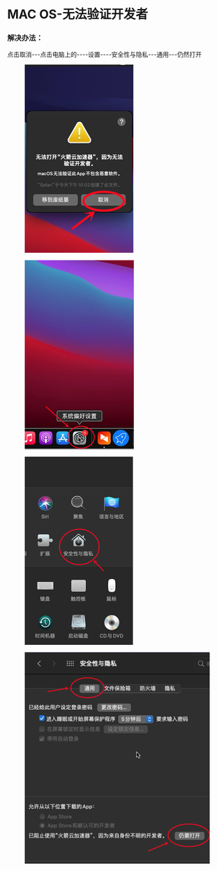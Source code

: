 # MAC OS-无法验证开发者

### 解决办法：

点击取消---点击电脑上的----设置----安全性与隐私---通用---仍然打开

<div>

<figure><img src="../.gitbook/assets/mac-1.png" alt=""><figcaption></figcaption></figure>

 

<figure><img src="../.gitbook/assets/mac-2.png" alt=""><figcaption></figcaption></figure>

 

<figure><img src="../.gitbook/assets/mac-3.png" alt=""><figcaption></figcaption></figure>

 

<figure><img src="../.gitbook/assets/mac-4.png" alt=""><figcaption></figcaption></figure>

</div>
